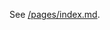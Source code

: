 See [/pages/index.md](https://github.com/Opetushallitus/virkailija-styles/blob/styleguide/pages/index.md).

